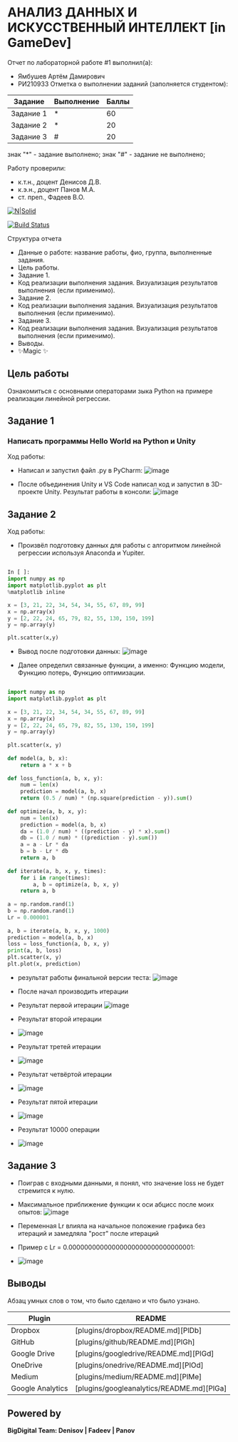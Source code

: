 # АНАЛИЗ ДАННЫХ И ИСКУССТВЕННЫЙ ИНТЕЛЛЕКТ [in GameDev]
Отчет по лабораторной работе #1 выполнил(а):
- Ямбушев Артём Дамирович
- РИ210933
Отметка о выполнении заданий (заполняется студентом):

| Задание | Выполнение | Баллы |
| ------ | ------ | ------ |
| Задание 1 | * | 60 |
| Задание 2 | * | 20 |
| Задание 3 | # | 20 |

знак "*" - задание выполнено; знак "#" - задание не выполнено;

Работу проверили:
- к.т.н., доцент Денисов Д.В.
- к.э.н., доцент Панов М.А.
- ст. преп., Фадеев В.О.

[![N|Solid](https://cldup.com/dTxpPi9lDf.thumb.png)](https://nodesource.com/products/nsolid)

[![Build Status](https://travis-ci.org/joemccann/dillinger.svg?branch=master)](https://travis-ci.org/joemccann/dillinger)

Структура отчета

- Данные о работе: название работы, фио, группа, выполненные задания.
- Цель работы.
- Задание 1.
- Код реализации выполнения задания. Визуализация результатов выполнения (если применимо).
- Задание 2.
- Код реализации выполнения задания. Визуализация результатов выполнения (если применимо).
- Задание 3.
- Код реализации выполнения задания. Визуализация результатов выполнения (если применимо).
- Выводы.
- ✨Magic ✨

## Цель работы
Ознакомиться с основными операторами зыка Python на примере реализации линейной регрессии.

## Задание 1
### Написать программы Hello World на Python и Unity
Ход работы:
- Написал и запустил файл .py в PyCharm:
![image](https://user-images.githubusercontent.com/101344196/192602782-092a45da-0ffb-450a-90ae-5eb3875c7796.png)

- После объединения Unity и VS Code написал код и запустил в 3D-проекте Unity. Результат работы в консоли:
![image](https://user-images.githubusercontent.com/101344196/192607206-350a16e2-18e4-4c35-83c7-3f92ba8c54ac.png)

## Задание 2
Ход работы:
- Произвёл подготовку данных для работы с алгоритмом линейной регрессии используя Anaconda и Yupiter.

```py

In [ ]:
import numpy as np
import matplotlib.pyplot as plt
%matplotlib inline

x = [3, 21, 22, 34, 54, 34, 55, 67, 89, 99]
x = np.array(x)
y = [2, 22, 24, 65, 79, 82, 55, 130, 150, 199]
y = np.array(y)

plt.scatter(x,y)

```
- Вывод после подготовки данных:
![image](https://user-images.githubusercontent.com/101344196/192848677-4fc7e091-c144-49dd-82ed-4cf397afbce1.png)

- Далее определил связанные функции, а именно: Функцию модели, Функцию потерь, Функцию оптимизации.
```py

import numpy as np
import matplotlib.pyplot as plt
 
x = [3, 21, 22, 34, 54, 34, 55, 67, 89, 99]
x = np.array(x)
y = [2, 22, 24, 65, 79, 82, 55, 130, 150, 199]
y = np.array(y)
 
plt.scatter(x, y)
 
def model(a, b, x):
    return a * x + b
  
def loss_function(a, b, x, y):
    num = len(x)
    prediction = model(a, b, x)
    return (0.5 / num) * (np.square(prediction - y)).sum()
  
def optimize(a, b, x, y):
    num = len(x)
    prediction = model(a, b, x)
    da = (1.0 / num) * ((prediction - y) * x).sum()
    db = (1.0 / num) * ((prediction - y).sum())
    a = a - Lr * da
    b = b - Lr * db
    return a, b
 
def iterate(a, b, x, y, times):
    for i in range(times):
        a, b = optimize(a, b, x, y)
    return a, b
 
a = np.random.rand(1)
b = np.random.rand(1)
Lr = 0.000001
 
a, b = iterate(a, b, x, y, 1000)
prediction = model(a, b, x)
loss = loss_function(a, b, x, y)
print(a, b, loss)
plt.scatter(x, y)
plt.plot(x, prediction)

```
- результат работы финальной версии теста:
![image](https://user-images.githubusercontent.com/101344196/192851443-969f36f8-f147-4775-be26-6b8d62cf5ddb.png)

- После начал производить итерации

- Результат первой итерации
![image](https://user-images.githubusercontent.com/101344196/192858593-5d7b4855-162a-4665-8095-92ca2bd3a482.png)

- Результат второй итерации
- ![image](https://user-images.githubusercontent.com/101344196/192859109-30f7a15b-19ae-4efa-a8a3-3ba3140eeeb8.png)

- Результат третей итерации
- ![image](https://user-images.githubusercontent.com/101344196/192859665-6a0ed342-2892-41c6-b2dd-856464d3d9a7.png)

- Результат четвёртой итерации
- ![image](https://user-images.githubusercontent.com/101344196/192859874-9a6fec80-0aa3-4471-9c94-5ef28b843aaf.png)

- Результат пятой итерации
- ![image](https://user-images.githubusercontent.com/101344196/192860016-ade4d20c-0f19-469c-99f9-470011259e0a.png)

- Результат 10000 операции
- ![image](https://user-images.githubusercontent.com/101344196/192860179-15934d86-6d82-4662-98cc-3a8799cf7ae8.png)

## Задание 3
- Поиграв с входными данными, я понял, что значение loss не будет стремится к нулю.
- Максимальное приближение функции к оси абцисс после моих опытов:
![image](https://user-images.githubusercontent.com/101344196/192863531-60b7e45f-4b5e-4950-8c6f-0edca7ad6373.png)

- Переменная Lr влияла на начальное положение графика без итераций и замедляла "рост" после итераций
- Пример с Lr = 0.00000000000000000000000000000001:
- ![image](https://user-images.githubusercontent.com/101344196/192865314-968dd399-b4d2-4654-8a2a-3e3b5638e4a3.png)

## Выводы

Абзац умных слов о том, что было сделано и что было узнано.

| Plugin | README |
| ------ | ------ |
| Dropbox | [plugins/dropbox/README.md][PlDb] |
| GitHub | [plugins/github/README.md][PlGh] |
| Google Drive | [plugins/googledrive/README.md][PlGd] |
| OneDrive | [plugins/onedrive/README.md][PlOd] |
| Medium | [plugins/medium/README.md][PlMe] |
| Google Analytics | [plugins/googleanalytics/README.md][PlGa] |

## Powered by

**BigDigital Team: Denisov | Fadeev | Panov**
